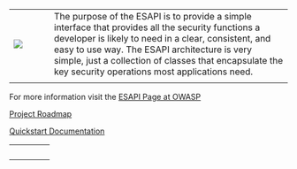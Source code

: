 <table border='0'><tr><td>
<a href='http://www.owasp.org/index.php/Main_Page'><img src='http://www.owasp.org/skins/monobook/ologo.gif' /></a>
</td><td width='25' valign='top'></td><td>The purpose of the ESAPI is to provide a simple interface that provides all the security functions a developer is likely to need in a clear, consistent, and easy to use way. The ESAPI architecture is very simple, just a collection of classes that encapsulate the key security operations most applications need.<br>
</td></tr><tr><td align='center'><wiki:gadget url="http://www.ohloh.net/p/480697/widgets/project_users.xml?style=blue" height="100" border="0"/></td></tr></table>

For more information visit the [ESAPI Page at OWASP](http://www.owasp.org/index.php/Category:OWASP_Enterprise_Security_API)

[Project Roadmap](Roadmap.md)

[Quickstart Documentation](GettingStarted.md)

<table border='0'><tr><td>
<wiki:gadget url="http://www.ohloh.net/p/480697/widgets/project_basic_stats.xml" height="220" border="1"/><br>
</td><td width='25'></td><td>
<wiki:gadget url="http://google-code-feed-gadget.googlecode.com/svn/trunk/gadget.xml" up_feeds="http://yet-another-dev.blogspot.com/atom.xml" width="500" height="640" border="0"/><br>
</td></tr></table>